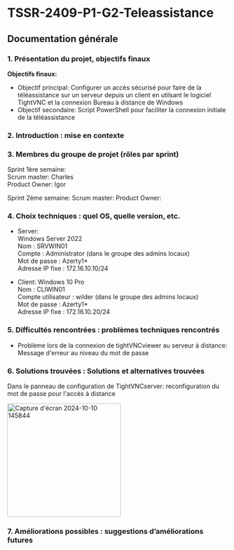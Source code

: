 # TSSR-2409-P1-G2-Teleassistance

## Documentation générale

### 1. Présentation du projet, objectifs finaux  

**Objectifs finaux:**
- Objectif principal: Configurer un accès sécurisé pour faire de la téléassistance sur un serveur depuis un client en utilsant le logiciel TightVNC et la connexion Bureau à distance de Windows  
- Objectif secondaire: Script PowerShell pour faciliter la connexion initiale de la téléassistance  

### 2. Introduction : mise en contexte




### 3. Membres du groupe de projet (rôles par sprint)

Sprint 1ère semaine:   
Scrum master: Charles  
Product Owner: Igor  

Sprint 2ème semaine:
Scrum master:
Product Owner:

  
### 4. Choix techniques : quel OS, quelle version, etc.

- Server:  
Windows Server 2022  
Nom : SRVWIN01  
Compte : Administrator (dans le groupe des admins locaux)  
Mot de passe : Azerty1*  
Adresse IP fixe : 172.16.10.10/24  

- Client: 
Windows 10 Pro  
Nom : CLIWIN01  
Compte utilisateur : wilder (dans le groupe des admins locaux)  
Mot de passe : Azerty1*  
Adresse IP fixe : 172.16.10.20/24  

### 5. Difficultés rencontrées : problèmes techniques rencontrés
- Problème lors de la connexion de tightVNCviewer au serveur à distance:  
Message d'erreur au niveau du mot de passe



### 6. Solutions trouvées : Solutions et alternatives trouvées
 Dans le panneau de configuration de TightVNCserver: reconfiguration du mot de passe pour l'accès à distance

<img width="259" alt="Capture d'écran 2024-10-10 145844" src="https://github.com/user-attachments/assets/cfdefe11-2eab-4bb6-a26c-3b3195bb4846">


### 7. Améliorations possibles : suggestions d’améliorations futures

